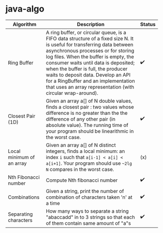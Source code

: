 # java-algo

| Algorithm | Description | Status |
| --------- | ----------- | ------ |
| Ring Buffer | A ring buffer, or circular queue, is a FIFO data structure of a fixed size N. It is useful for transferring data between asynchronous processes or for storing log files. When the buffer is empty, the consumer waits until data is deposited; when the buffer is full, the producer waits to deposit data. Develop an API for a RingBuffer and an implementation that uses an array representation (with circular wrap-around). | :heavy_check_mark: | 
| Closest Pair (1D) | Given an array a[] of N double values, finds a closest pair : two values whose difference is no greater than the the difference of any other pair (in absolute value). The running time of your program should be linearithmic in the worst case. | :heavy_check_mark: |
| Local minimum of an array | Given an array a[] of N distinct integers, finds a local minimum: an index `i` such that `a[i-1] < a[i] < a[i+1]`. Your program should use `~2lg N` compares in the worst case. | (x) |
| Nth Fibonacci number | Compute Nth fibonacci number | :heavy_check_mark: |
| Combinations | Given a string, print the number of combination of characters taken 'n' at a time | :heavy_check_mark: |
| Separating characters | How many ways to separate a string "abaccadd" in to  3 strings so that each of them contain same amount of "a"s | :heavy_check_mark: |
